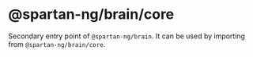 # @spartan-ng/brain/core

Secondary entry point of `@spartan-ng/brain`. It can be used by importing from `@spartan-ng/brain/core`.
